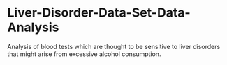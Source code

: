 # Liver-Disorder-Data-Set-Data-Analysis
Analysis of blood tests which are thought to be sensitive to liver disorders that might arise from excessive alcohol consumption. 
